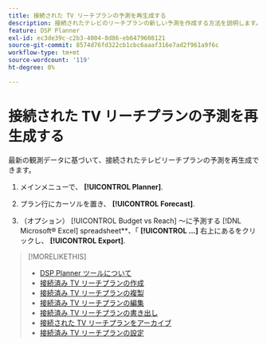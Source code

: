 ```yaml
---
title: 接続された TV リーチプランの予測を再生成する
description: 接続されたテレビのリーチプランの新しい予測を作成する方法を説明します。
feature: DSP Planner
exl-id: ec3de39c-c2b3-4004-8d86-eb6479608121
source-git-commit: 8574d76fd322cb1cbc6aaaf316e7ad2f961a9f6c
workflow-type: tm+mt
source-wordcount: '119'
ht-degree: 0%

---
```


# 接続された TV リーチプランの予測を再生成する

最新の観測データに基づいて、接続されたテレビリーチプランの予測を再生成できます。

1. メインメニューで、 **[!UICONTROL Planner]**.

1. プラン行にカーソルを置き、 **[!UICONTROL Forecast]**.

1. （オプション） [!UICONTROL Budget vs Reach] ～に予測する [!DNL Microsoft® Excel] spreadsheet**、「 **[!UICONTROL ...]** 右上にあるをクリックし、 **[!UICONTROL Export]**.

>[!MORELIKETHIS]
>
>* [DSP Planner ツールについて](planner-about.md)
>* [接続済み TV リーチプランの作成](planner-create.md)
>* [接続済み TV リーチプランの複製](planner-duplicate.md)
>* [接続済み TV リーチプランの編集](planner-edit.md)
>* [接続済み TV リーチプランの書き出し](planner-export.md)
>* [接続された TV リーチプランをアーカイブ](planner-archive.md)
>* [接続済み TV リーチプランの設定](planner-settings.md)
